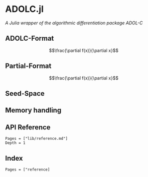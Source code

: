 # ADOLC.jl

*A Julia wrapper of the algorithmic differentiation package ADOL-C*


## ADOLC-Format
```math
\frac{\partial f(x)}{\partial x}
```

## Partial-Format
```math
\frac{\partial f(x)}{\partial x}
```

## Seed-Space


## Memory handling

## API Reference
```@contents
Pages = ["lib/reference.md"]
Depth = 1
```


## Index
```@index
Pages = ["reference]
```